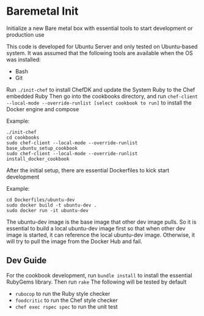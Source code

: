# Baremetal Init
Initialize a new Bare metal box with essential tools to start development or production use

This code is developed for Ubuntu Server and only tested on Ubuntu-based system.
It was assumed that the following tools are available when the OS was installed:
- Bash
- Git

Run `./init-chef` to install ChefDK and update the System Ruby to the Chef embedded Ruby
Then go into the cookbooks directory, and run `chef-client --local-mode --override-runlist [select cookbook to run]` to install the Docker engine and compose

Example:
```
./init-chef
cd cookbooks
sudo chef-client --local-mode --override-runlist base_ubuntu_setup_cookbook
sudo chef-client --local-mode --override-runlist install_docker_cookbook
```

After the initial setup, there are essential Dockerfiles to kick start development

Example:
```
cd Dockerfiles/ubuntu-dev
sudo docker build -t ubuntu-dev .
sudo docker run -it ubuntu-dev
```

The ubuntu-dev image is the base image that other dev image pulls. So it is essential to build a local ubuntu-dev image first so that when other dev image is started, it can reference the local ubuntu-dev image. Otherwise, it will try to pull the image from the Docker Hub and fail.

## Dev Guide
For the cookbook development, run `bundle install` to install the essential RubyGems library. Then run `rake`
The following will be tested by default
- `rubocop` to run the Ruby style checker
- `foodcritic` to run the Chef style checker
- `chef exec rspec spec` to run the unit test
